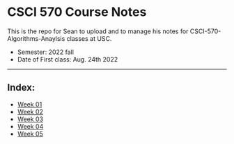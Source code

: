 # CSCI 570 Course Notes

This is the repo for Sean to upload and to manage his notes for CSCI-570-Algorithms-Anaylsis classes at USC.

- Semester: 2022 fall
- Date of First class: Aug. 24th 2022

---

## Index:

- [Week 01](https://github.com/SeanXiaoby/csci570_notes_22fall/tree/main/Notes/Week_1)
- [Week 02](https://github.com/SeanXiaoby/csci570_notes_22fall/tree/main/Notes/Week_2)
- [Week 03](https://github.com/SeanXiaoby/csci570_notes_22fall/tree/main/Notes/Week_3)
- [Week 04](https://github.com/SeanXiaoby/csci570_notes_22fall/tree/main/Notes/Week_4)
- [Week 05](https://github.com/SeanXiaoby/csci570_notes_22fall/tree/main/Notes/Week_5)
